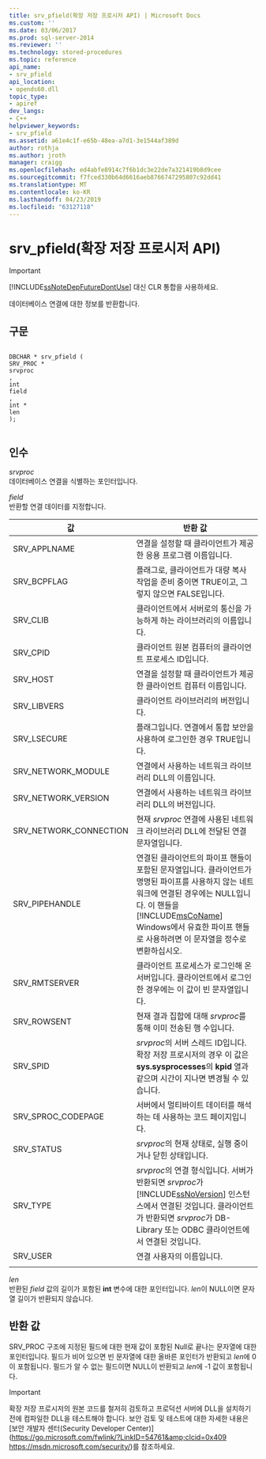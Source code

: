 ```yaml
---
title: srv_pfield(확장 저장 프로시저 API) | Microsoft Docs
ms.custom: ''
ms.date: 03/06/2017
ms.prod: sql-server-2014
ms.reviewer: ''
ms.technology: stored-procedures
ms.topic: reference
api_name:
- srv_pfield
api_location:
- opends60.dll
topic_type:
- apiref
dev_langs:
- C++
helpviewer_keywords:
- srv_pfield
ms.assetid: a61e4c1f-e65b-48ea-a7d1-3e1544af389d
author: rothja
ms.author: jroth
manager: craigg
ms.openlocfilehash: ed4abfe8914c7f6b1dc3e22de7a321419b8d9cee
ms.sourcegitcommit: f7fced330b64d6616aeb8766747295807c92dd41
ms.translationtype: MT
ms.contentlocale: ko-KR
ms.lasthandoff: 04/23/2019
ms.locfileid: "63127118"
---
```

# <a name="srvpfield-extended-stored-procedure-api"></a>srv_pfield(확장 저장 프로시저 API)
    
> [!IMPORTANT]  
>  [!INCLUDE[ssNoteDepFutureDontUse](../../includes/ssnotedepfuturedontuse-md.md)] 대신 CLR 통합을 사용하세요.  
  
 데이터베이스 연결에 대한 정보를 반환합니다.  
  
## <a name="syntax"></a>구문  
  
```  
  
DBCHAR * srv_pfield (  
SRV_PROC *  
srvproc  
,  
int   
field  
,  
int *  
len  
);  
  
```  
  
## <a name="arguments"></a>인수  
 *srvproc*  
 데이터베이스 연결을 식별하는 포인터입니다.  
  
 *field*  
 반환할 연결 데이터를 지정합니다.  
  
|값|반환 값|  
|-----------|-------------|  
|SRV_APPLNAME|연결을 설정할 때 클라이언트가 제공한 응용 프로그램 이름입니다.|  
|SRV_BCPFLAG|플래그로, 클라이언트가 대량 복사 작업을 준비 중이면 TRUE이고, 그렇지 않으면 FALSE입니다.|  
|SRV_CLIB|클라이언트에서 서버로의 통신을 가능하게 하는 라이브러리의 이름입니다.|  
|SRV_CPID|클라이언트 원본 컴퓨터의 클라이언트 프로세스 ID입니다.|  
|SRV_HOST|연결을 설정할 때 클라이언트가 제공한 클라이언트 컴퓨터 이름입니다.|  
|SRV_LIBVERS|클라이언트 라이브러리의 버전입니다.|  
|SRV_LSECURE|플래그입니다. 연결에서 통합 보안을 사용하여 로그인한 경우 TRUE입니다.|  
|SRV_NETWORK_MODULE|연결에서 사용하는 네트워크 라이브러리 DLL의 이름입니다.|  
|SRV_NETWORK_VERSION|연결에서 사용하는 네트워크 라이브러리 DLL의 버전입니다.|  
|SRV_NETWORK_CONNECTION|현재 *srvproc* 연결에 사용된 네트워크 라이브러리 DLL에 전달된 연결 문자열입니다.|  
|SRV_PIPEHANDLE|연결된 클라이언트의 파이프 핸들이 포함된 문자열입니다. 클라이언트가 명명된 파이프를 사용하지 않는 네트워크에 연결된 경우에는 NULL입니다. 이 핸들을 [!INCLUDE[msCoName](../../includes/msconame-md.md)] Windows에서 유효한 파이프 핸들로 사용하려면 이 문자열을 정수로 변환하십시오.|  
|SRV_RMTSERVER|클라이언트 프로세스가 로그인해 온 서버입니다. 클라이언트에서 로그인한 경우에는 이 값이 빈 문자열입니다.|  
|SRV_ROWSENT|현재 결과 집합에 대해 *srvproc*를 통해 이미 전송된 행 수입니다.|  
|SRV_SPID|*srvproc*의 서버 스레드 ID입니다. 확장 저장 프로시저의 경우 이 값은 **sys.sysprocesses**의 **kpid** 열과 같으며 시간이 지나면 변경될 수 있습니다.|  
|SRV_SPROC_CODEPAGE|서버에서 멀티바이트 데이터를 해석하는 데 사용하는 코드 페이지입니다.|  
|SRV_STATUS|*srvproc*의 현재 상태로, 실행 중이거나 닫힌 상태입니다.|  
|SRV_TYPE|*srvproc*의 연결 형식입니다. 서버가 반환되면 *srvproc*가 [!INCLUDE[ssNoVersion](../../includes/ssnoversion-md.md)] 인스턴스에서 연결된 것입니다. 클라이언트가 반환되면 *srvproc*가 DB-Library 또는 ODBC 클라이언트에서 연결된 것입니다.|  
|SRV_USER|연결 사용자의 이름입니다.|  
|||  
  
 *len*  
 반환된 *field* 값의 길이가 포함된 **int** 변수에 대한 포인터입니다. *len*이 NULL이면 문자열 길이가 반환되지 않습니다.  
  
## <a name="returns"></a>반환 값  
 SRV_PROC 구조에 지정된 필드에 대한 현재 값이 포함된 Null로 끝나는 문자열에 대한 포인터입니다. 필드가 비어 있으면 빈 문자열에 대한 올바른 포인터가 반환되고 *len*에 0이 포함됩니다. 필드가 알 수 없는 필드이면 NULL이 반환되고 *len*에 -1 값이 포함됩니다.  
  
> [!IMPORTANT]  
>  확장 저장 프로시저의 원본 코드를 철저히 검토하고 프로덕션 서버에 DLL을 설치하기 전에 컴파일한 DLL을 테스트해야 합니다. 보안 검토 및 테스트에 대한 자세한 내용은 [보안 개발자 센터(Security Developer Center)](https://go.microsoft.com/fwlink/?LinkID=54761&amp;clcid=0x409 https://msdn.microsoft.com/security/)를 참조하세요.  
  
  
